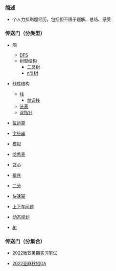 ### 简述

* 个人力扣刷题经历，包括但不限于题解、总结、感受



### 传送门（分类型）

* 图
  * [DFS](./DFS)
  * 树型结构
    * [二叉树](./树/二叉树)
    * [n叉树](./n叉树)
* 线性结构
  * [栈](./栈)
    * [单调栈](./单调栈)
  * [链表](./链表)
  * [双指针](./双指针)

* [位运算](./位运算)
* [字符串](./字符串)
* [模拟](./模拟)
* [哈希表](./哈希表)
* [贪心](./贪心)
* [排序](./排序)
* [二分](./二分)
* [快速幂](./快速幂)
* [上下车问题](./上下车问题)
* [动态规划](./动态规划)
* [树](./树)

### 传送门（分集合）

* [2022微软暑期实习笔试](./2022微软暑期实习正式批笔试)

* [2022亚麻秋招OA](./2022亚麻秋招OA)
